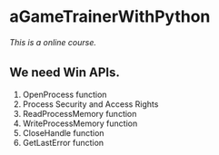 # aGameTrainerWithPython
###### This is a online course.
## We need Win APIs.
1. OpenProcess function
2. Process Security and Access Rights
3. ReadProcessMemory function
4. WriteProcessMemory function
5. CloseHandle function
6. GetLastError function